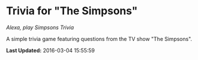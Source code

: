 # Trivia for "The Simpsons"
*Alexa, play Simpsons Trivia*

A simple trivia game featuring questions from the TV show "The Simpsons".

**Last Updated:** 2016-03-04 15:55:59